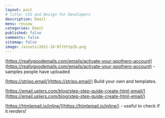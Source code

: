 ```yaml
---
layout: post
# title: CSS and Design for Developers 
description: Email
menu: review
categories: Email 
published: false 
comments: false     
sitemap: false
image: /assets/2021-10-07/http2b.png
---
```


<!-- ## Introduction. -->

<!-- [![alt text](/assets/2021-08-04/local.jpg "local")](/assets/2021-08-04/local.jpg) -->
<!-- [![alt text](/assets/2021-10-07/http2b.png "http2"){:width="200px"}](/assets/2021-10-07/http2b.png) -->

[https://reallygoodemails.com/emails/activate-your-spothero-account](https://reallygoodemails.com/emails/activate-your-spothero-account) - samples people have uploaded

[https://stripo.email/](https://stripo.email/) Build your own and templates.

[https://email.uplers.com/blog/step-step-guide-create-html-email/](https://email.uplers.com/blog/step-step-guide-create-html-email/)


[https://htmlemail.io/inline/](https://htmlemail.io/inline/) - useful to check if it renders!